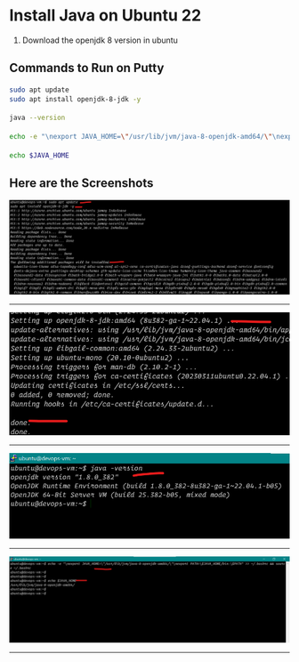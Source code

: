 # Install Java on Ubuntu 22


1. Download the openjdk 8 version in ubuntu


## Commands to Run on Putty
```bash
sudo apt update
sudo apt install openjdk-8-jdk -y

java --version

echo -e "\nexport JAVA_HOME=\"/usr/lib/jvm/java-8-openjdk-amd64/\"\nexport PATH=\$JAVA_HOME/bin:\$PATH" >> ~/.bashrc && source ~/.bashrc

echo $JAVA_HOME

```



## Here are the Screenshots

![](img/java-install-01.png)
<hr>
  
![](img/java-install-02.png)
<hr>
  
![](img/java-install-03.png)
<hr>
  
![](img/java-install-04.png)
<hr>
  
